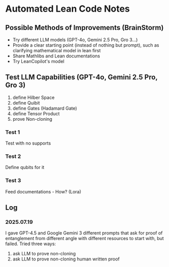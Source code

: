 # Automated Lean Code Notes

## Possible Methods of Improvements (BrainStorm)
- Try different LLM models (GPT-4o, Gemini 2.5 Pro, Gro 3...)
- Provide a clear starting point (instead of nothing but prompt), such as clarifying mathematical model in lean first
- Share Mathlibs and Lean documentations
- Try LeanCopilot's model

## Test LLM Capabilities (GPT-4o, Gemini 2.5 Pro, Gro 3)
1. define Hilber Space
2. define Quibit
3. define Gates (Hadamard Gate)
4. define Tensor Product 
5. prove Non-cloning

### Test 1
Test with no supports

### Test 2
Define qubits for it

### Test 3
Feed documentations - How? (Lora)

## Log

### 2025.07.19
I gave GPT-4.5 and Google Gemini 3 different prompts that ask for proof of entanglement from different angle with different resources to start with, but failed. 
Tried three ways:
1. ask LLM to prove non-cloning
2. ask LLM to prove non-cloning human written proof 